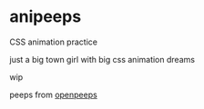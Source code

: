 # anipeeps

CSS animation practice

just a big town girl with big css animation dreams

wip

peeps from [openpeeps](https://www.openpeeps.com/)